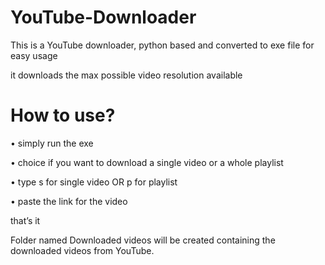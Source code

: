 # YouTube-Downloader

This is a YouTube downloader, python based and converted to exe file for easy usage 

it downloads the max possible video resolution available 

# How to use?
•	simply run the exe 

•	choice if you want to download a single video or a whole playlist 

•	type s for single video OR p for playlist 

•	paste the link for the video 

that’s it 

Folder named Downloaded videos will be created 
containing the downloaded videos from YouTube.
